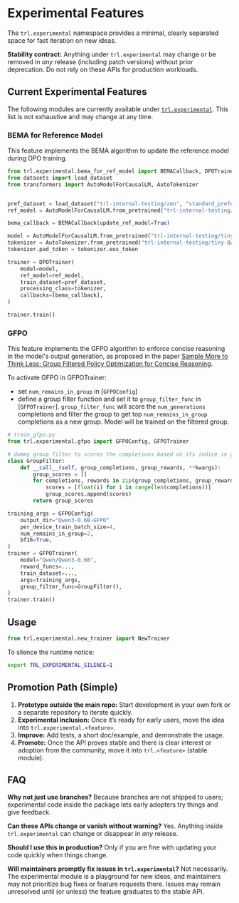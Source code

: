 # Experimental Features

The `trl.experimental` namespace provides a minimal, clearly separated space for fast iteration on new ideas.

<Tip warning={true}>

**Stability contract:** Anything under `trl.experimental` may change or be removed in *any* release (including patch versions) without prior deprecation. Do not rely on these APIs for production workloads.

</Tip>

## Current Experimental Features

The following modules are currently available under [`trl.experimental`](https://github.com/huggingface/trl/tree/main/trl/experimental).
This list is not exhaustive and may change at any time.

### BEMA for Reference Model

This feature implements the BEMA algorithm to update the reference model during DPO training.

```python
from trl.experimental.bema_for_ref_model import BEMACallback, DPOTrainer
from datasets import load_dataset
from transformers import AutoModelForCausalLM, AutoTokenizer


pref_dataset = load_dataset("trl-internal-testing/zen", "standard_preference", split="train")
ref_model = AutoModelForCausalLM.from_pretrained("trl-internal-testing/tiny-Qwen2ForCausalLM-2.5")

bema_callback = BEMACallback(update_ref_model=True)

model = AutoModelForCausalLM.from_pretrained("trl-internal-testing/tiny-Qwen2ForCausalLM-2.5")
tokenizer = AutoTokenizer.from_pretrained("trl-internal-testing/tiny-Qwen2ForCausalLM-2.5")
tokenizer.pad_token = tokenizer.eos_token

trainer = DPOTrainer(
    model=model,
    ref_model=ref_model,
    train_dataset=pref_dataset,
    processing_class=tokenizer,
    callbacks=[bema_callback],
)

trainer.train()
```

### GFPO

This feature implements the GFPO algorithm to enforce concise reasoning in the model's output generation, as proposed in the paper [Sample More to Think Less: Group Filtered Policy Optimization for Concise Reasoning](https://www.arxiv.org/abs/2508.09726).

To activate GFPO in GFPOTrainer:
- set `num_remains_in_group` in [`GFPOConfig`]
- define a group filter function and set it to `group_filter_func` in [`GFPOTrainer`]. `group_filter_func` will
  score the `num_generations` completions and filter the group to get top `num_remains_in_group` completions as a
  new group. Model will be trained on the filtered group.

```python
# train_gfpo.py
from trl.experimental.gfpo import GFPOConfig, GFPOTrainer

# dummy group filter to scores the completions based on its indice in group
class GroupFilter:
    def __call__(self, group_completions, group_rewards, **kwargs):
        group_scores = []
        for completions, rewards in zip(group_completions, group_rewards):
            scores = [float(i) for i in range(len(completions))]
            group_scores.append(scores)
        return group_scores

training_args = GFPOConfig(
    output_dir="Qwen3-0.6B-GFPO"
    per_device_train_batch_size=4,
    num_remains_in_group=2,
    bf16=True,
)
trainer = GFPOTrainer(
    model="Qwen/Qwen3-0.6B",
    reward_funcs=...,
    train_dataset=...,
    args=training_args,
    group_filter_func=GroupFilter(),
)
trainer.train()
```

## Usage

```python
from trl.experimental.new_trainer import NewTrainer
```

To silence the runtime notice:

```bash
export TRL_EXPERIMENTAL_SILENCE=1
```

## Promotion Path (Simple)

1. **Prototype outside the main repo:** Start development in your own fork or a separate repository to iterate quickly.
2. **Experimental inclusion:** Once it’s ready for early users, move the idea into `trl.experimental.<feature>`.
3. **Improve:** Add tests, a short doc/example, and demonstrate the usage.
4. **Promote:** Once the API proves stable and there is clear interest or adoption from the community, move it into `trl.<feature>` (stable module).

## FAQ

**Why not just use branches?**
Because branches are not shipped to users; experimental code inside the package lets early adopters try things and give feedback.

**Can these APIs change or vanish without warning?**
Yes. Anything inside `trl.experimental` can change or disappear in *any* release.

**Should I use this in production?**
Only if you are fine with updating your code quickly when things change.

**Will maintainers promptly fix issues in `trl.experimental`?**
Not necessarily. The experimental module is a playground for new ideas, and maintainers may not prioritize bug fixes or feature requests there. Issues may remain unresolved until (or unless) the feature graduates to the stable API.
